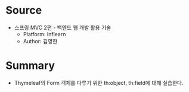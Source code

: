 # Source
- 스프링 MVC 2편 - 백엔드 웹 개발 활용 기술
    - Platform: Inflearn
    - Author: 김영한
# Summary
- Thymeleaf의 Form 객체를 다루기 위한 th:object, th:field에 대해 실습한다.
